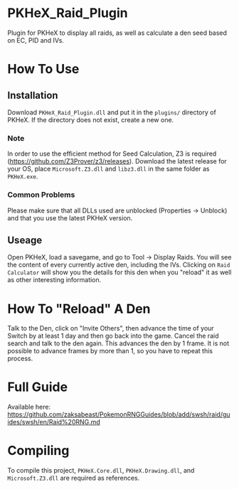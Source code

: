 # PKHeX_Raid_Plugin
Plugin for PKHeX to display all raids, as well as calculate a den seed based on EC, PID and IVs. 

# How To Use
## Installation
Download ``PKHeX_Raid_Plugin.dll`` and put it in the ``plugins/`` directory of PKHeX. If the directory does not exist, create a new one.

### Note
In order to use the efficient method for Seed Calculation, Z3 is required (https://github.com/Z3Prover/z3/releases). Download the latest release for your OS, place ``Microsoft.Z3.dll`` and ``libz3.dll`` in the same folder as ``PKHeX.exe``.

### Common Problems
Please make sure that all DLLs used are unblocked (Properties -> Unblock) and that you use the latest PKHeX version.

## Useage
Open PKHeX, load a savegame, and go to Tool -> Display Raids. You will see the content of every currently active den, including the IVs. Clicking on ``Raid Calculator`` will show you the details for this den when you "reload" it as well as other interesting information.

# How To "Reload" A Den
Talk to the Den, click on "Invite Others", then advance the time of your Switch by at least 1 day and then go back into the game. Cancel the raid search and talk to the den again. This advances the den by 1 frame. It is not possible to advance frames by more than 1, so you have to repeat this process.

# Full Guide
Available here: https://github.com/zaksabeast/PokemonRNGGuides/blob/add/swsh/raid/guides/swsh/en/Raid%20RNG.md

# Compiling
To compile this project, ``PKHeX.Core.dll``, ``PKHeX.Drawing.dll``, and ``Microsoft.Z3.dll`` are required as references.

